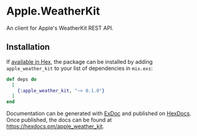 # Apple.WeatherKit

An client for Apple's WeatherKit REST API.

## Installation

If [available in Hex](https://hex.pm/docs/publish), the package can be installed
by adding `apple_weather_kit` to your list of dependencies in `mix.exs`:

```elixir
def deps do
  [
    {:apple_weather_kit, "~> 0.1.0"}
  ]
end
```

Documentation can be generated with [ExDoc](https://github.com/elixir-lang/ex_doc)
and published on [HexDocs](https://hexdocs.pm). Once published, the docs can
be found at <https://hexdocs.pm/apple_weather_kit>.
